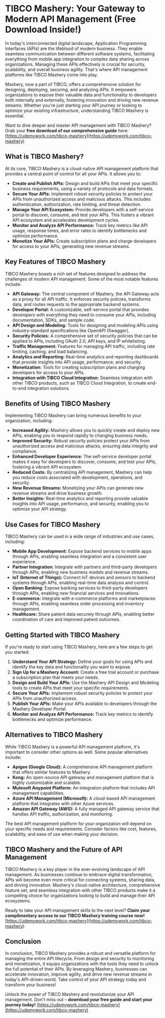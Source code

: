 # TIBCO Mashery: Your Gateway to Modern API Management (Free Download Inside!)

In today's interconnected digital landscape, Application Programming Interfaces (APIs) are the lifeblood of modern business. They enable seamless communication between different software systems, facilitating everything from mobile app integration to complex data sharing across organizations. Managing these APIs effectively is crucial for security, scalability, and overall business agility. That's where API management platforms like TIBCO Mashery come into play.

Mashery, now a part of TIBCO, offers a comprehensive solution for designing, deploying, securing, and analyzing APIs. It empowers organizations to expose their valuable data and functionality to developers both internally and externally, fostering innovation and driving new revenue streams. Whether you're just starting your API journey or looking to optimize your existing infrastructure, understanding TIBCO Mashery is essential.

Want to dive deeper and master API management with TIBCO Mashery? Grab your **free download of our comprehensive guide** here: [https://udemywork.com/tibco-mashery](https://udemywork.com/tibco-mashery)

## What is TIBCO Mashery?

At its core, TIBCO Mashery is a cloud-native API management platform that provides a central point of control for all your APIs. It allows you to:

*   **Create and Publish APIs:** Design and build APIs that meet your specific business requirements, using a variety of protocols and data formats.
*   **Secure Your APIs:** Implement robust security policies to protect your APIs from unauthorized access and malicious attacks. This includes authentication, authorization, rate limiting, and threat detection.
*   **Manage Your API Ecosystem:** Provide developers with a self-service portal to discover, consume, and test your APIs. This fosters a vibrant API ecosystem and accelerates development cycles.
*   **Monitor and Analyze API Performance:** Track key metrics like API usage, response times, and error rates to identify bottlenecks and optimize performance.
*   **Monetize Your APIs:** Create subscription plans and charge developers for access to your APIs, generating new revenue streams.

## Key Features of TIBCO Mashery

TIBCO Mashery boasts a rich set of features designed to address the challenges of modern API management. Some of the most notable features include:

*   **API Gateway:** The central component of Mashery, the API Gateway acts as a proxy for all API traffic. It enforces security policies, transforms data, and routes requests to the appropriate backend systems.
*   **Developer Portal:** A customizable, self-service portal that provides developers with everything they need to consume your APIs, including documentation, SDKs, and sample code.
*   **API Design and Modeling:** Tools for designing and modeling APIs using industry-standard specifications like OpenAPI (Swagger).
*   **Security Policies:** A comprehensive set of security policies that can be applied to APIs, including OAuth 2.0, API keys, and IP whitelisting.
*   **Traffic Management:** Features for managing API traffic, including rate limiting, caching, and load balancing.
*   **Analytics and Reporting:** Real-time analytics and reporting dashboards that provide insights into API usage, performance, and security.
*   **Monetization:** Tools for creating subscription plans and charging developers for access to your APIs.
*   **Integration with TIBCO Cloud Integration:** Seamless integration with other TIBCO products, such as TIBCO Cloud Integration, to create end-to-end integration solutions.

## Benefits of Using TIBCO Mashery

Implementing TIBCO Mashery can bring numerous benefits to your organization, including:

*   **Increased Agility:** Mashery allows you to quickly create and deploy new APIs, enabling you to respond rapidly to changing business needs.
*   **Improved Security:** Robust security policies protect your APIs from unauthorized access and malicious attacks, ensuring data integrity and compliance.
*   **Enhanced Developer Experience:** The self-service developer portal makes it easy for developers to discover, consume, and test your APIs, fostering a vibrant API ecosystem.
*   **Reduced Costs:** By centralizing API management, Mashery can help you reduce costs associated with development, operations, and security.
*   **New Revenue Streams:** Monetizing your APIs can generate new revenue streams and drive business growth.
*   **Better Insights:** Real-time analytics and reporting provide valuable insights into API usage, performance, and security, enabling you to optimize your API strategy.

## Use Cases for TIBCO Mashery

TIBCO Mashery can be used in a wide range of industries and use cases, including:

*   **Mobile App Development:** Expose backend services to mobile apps through APIs, enabling seamless integration and a consistent user experience.
*   **Partner Integration:** Integrate with partners and third-party developers through APIs, enabling new business models and revenue streams.
*   **IoT (Internet of Things):** Connect IoT devices and sensors to backend systems through APIs, enabling real-time data analysis and control.
*   **Open Banking:** Expose banking services to third-party developers through APIs, enabling new financial services and innovations.
*   **E-commerce:** Integrate with e-commerce platforms and marketplaces through APIs, enabling seamless order processing and inventory management.
*   **Healthcare:** Share patient data securely through APIs, enabling better coordination of care and improved patient outcomes.

## Getting Started with TIBCO Mashery

If you're ready to start using TIBCO Mashery, here are a few steps to get you started:

1.  **Understand Your API Strategy:** Define your goals for using APIs and identify the key data and functionality you want to expose.
2.  **Sign Up for a Mashery Account:** Create a free trial account or purchase a subscription plan that meets your needs.
3.  **Design and Build Your APIs:** Use the Mashery API Design and Modeling tools to create APIs that meet your specific requirements.
4.  **Secure Your APIs:** Implement robust security policies to protect your APIs from unauthorized access.
5.  **Publish Your APIs:** Make your APIs available to developers through the Mashery Developer Portal.
6.  **Monitor and Analyze API Performance:** Track key metrics to identify bottlenecks and optimize performance.

## Alternatives to TIBCO Mashery

While TIBCO Mashery is a powerful API management platform, it's important to consider other options as well. Some popular alternatives include:

*   **Apigee (Google Cloud):** A comprehensive API management platform that offers similar features to Mashery.
*   **Kong:** An open-source API gateway and management platform that is highly customizable and scalable.
*   **Mulesoft Anypoint Platform:** An integration platform that includes API management capabilities.
*   **Azure API Management (Microsoft):** A cloud-based API management platform that integrates with other Azure services.
*   **Amazon API Gateway (AWS):** A fully managed API gateway service that handles API traffic, authorization, and monitoring.

The best API management platform for your organization will depend on your specific needs and requirements. Consider factors like cost, features, scalability, and ease of use when making your decision.

## TIBCO Mashery and the Future of API Management

TIBCO Mashery is a key player in the ever-evolving landscape of API management. As businesses continue to embrace digital transformation, APIs will become even more critical for connecting systems, sharing data, and driving innovation. Mashery's cloud-native architecture, comprehensive feature set, and seamless integration with other TIBCO products make it a compelling choice for organizations looking to build and manage their API ecosystems.

Ready to take your API management skills to the next level? **Claim your complimentary access to our TIBCO Mashery training course now!** [https://udemywork.com/tibco-mashery](https://udemywork.com/tibco-mashery)

## Conclusion

In conclusion, TIBCO Mashery provides a robust and versatile platform for managing the entire API lifecycle. From design and security to monitoring and monetization, it equips organizations with the tools they need to unlock the full potential of their APIs. By leveraging Mashery, businesses can accelerate innovation, improve agility, and drive new revenue streams in today's API-driven world. Take control of your API strategy today and transform your business!

Unlock the power of TIBCO Mashery and revolutionize your API management. Don't miss out – **download your free guide and start your journey today!** [https://udemywork.com/tibco-mashery](https://udemywork.com/tibco-mashery)
